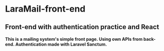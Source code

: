 # LaraMail-front-end

## Front-end with authentication practice and React

#### This is a mailing system's simple front page. Using own APIs from back-end. Authentication made with Laravel Sanctum.
